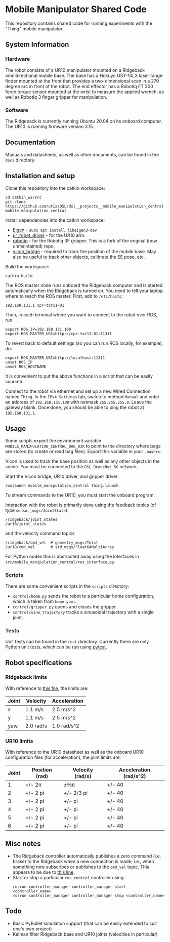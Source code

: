 # Mobile Manipulator Shared Code

This repository contains shared code for running experiments with the "Thing"
mobile manipulator.

## System Information

### Hardware

The robot consists of a UR10 manipulator mounted on a Ridgeback omnidirectional
mobile base. The base has a Hokuyo UST-10LX laser range finder mounted at the
front that provides a two-dimensional scan in a 270 degree arc in front of the
robot. The end effector has a Robotiq FT 300 force torque sensor mounted at the
wrist to measure the applied wrench, as well as Robotiq 3 finger gripper for
manipulation.

### Software

The Ridgeback is currently running Ubuntu 20.04 on its onboard computer. The
UR10 is running firmware version 3.15.

## Documentation

Manuals and datasheets, as well as other documents, can be found in the `docs`
directory.

## Installation and setup

Clone this repository into the catkin workspace:
```
cd catkin_ws/src
git clone https://github.com/utiasDSL/dsl__projects__mobile_manipulation_central mobile_manipulation_central
```

Install dependencies into the catkin workspace:
* [Eigen](https://eigen.tuxfamily.org) - `sudo apt install libeigen3-dev`
* [ur_robot_driver](https://github.com/UniversalRobots/Universal_Robots_ROS_Driver) - for the UR10 arm.
* [robotiq](https://github.com/TAMS-Group/robotiq) - for the Robotiq 3F gripper. This is a fork of the original (now unmaintained) repo.
* [vicon_bridge](https://github.com/ethz-asl/vicon_bridge) - required to track
  the position of the mobile base. May also be useful to track other objects,
  calibrate the EE pose, etc.

Build the workspace:
```
catkin build
```

The ROS master node runs onboard the Ridgeback computer and is started
automatically when the Ridgeback is turned on. You need to tell your laptop
where to reach the ROS master. First, add to `/etc/hosts`:
```
192.168.131.1 cpr-tor11-01
```
Then, in each terminal where you want to connect to the robot over ROS, run
```
export ROS_IP=192.168.131.100
export ROS_MASTER_URI=http://cpr-tor11-01:11311
```
To revert back to default settings (so you can run ROS locally, for example),
do:
```
export ROS_MASTER_URI=http://localhost:11311
unset ROS_IP
unset ROS_HOSTNAME
```
It is convenient to put the above functions in a script that can be easily
sourced.

Connect to the robot via ethernet and set up a new Wired Connection named
`Thing`. In the `IPv4 Settings` tab, switch to method `Manual` and enter an
address of `192.168.131.100` with netmask `255.255.255.0`. Leave the gateway
blank. Once done, you should be able to ping the robot at `192.168.131.1`.

## Usage

Some scripts expect the environment variable
`MOBILE_MANIPULATION_CENTRAL_BAG_DIR` to point to the directory where bags are
stored (to create or read bag files). Export this variable in your `.bashrc`.

Vicon is used to track the base position as well as any other objects in the
scene. You must be connected to the `DSL_DroneNet_5G` network.

Start the Vicon bridge, UR10 driver, and gripper driver:
```
roslaunch mobile_manipulation_central thing.launch
```
To stream commands to the UR10, you must start the onboard program.

Interaction with the robot is primarily done using the feedback topics (of type
`sensor_msgs/JointState`):
```
/ridgeback/joint_states
/ur10/joint_states
```
and the velocity command topics
```
/ridgeback/cmd_vel  # geometry_msgs/Twist
/ur10/cmd_vel       # std_msgs/Float64MultiArray
```
For Python nodes this is abstracted away using the interfaces in
`src/mobile_manipulation_central/ros_interface.py`.

### Scripts

There are some convenient scripts in the `scripts` directory:

* `control/home.py` sends the robot to a particular home configuration, which is taken
  from `home.yaml`.
* `control/gripper.py` opens and closes the gripper.
* `control/sine_trajectory` tracks a sinusoidal trajectory with a single joint.

### Tests

Unit tests can be found in the `test` directory. Currently there are only
Python unit tests, which can be run using [pytest](https://pytest.org/).

## Robot specifications

### Ridgeback limits

With reference to [this
file](https://github.com/ridgeback/ridgeback/blob/melodic-devel/ridgeback_control/config/control.yaml),
the limits are:

| Joint | Velocity  | Acceleration |
| ----- | --------- | ------------ |
| x     | 1.1 m/s   | 2.5 m/s^2    |
| y     | 1.1 m/s   | 2.5 m/s^2    |
| yaw   | 2.0 rad/s | 1.0 rad/s^2  |

### UR10 limits
With reference to the UR10 datasheet as well as the onboard UR10 configuration
files (for acceleration), the joint limits are:

| Joint | Position (rad) | Velocity (rad/s)  | Acceleration (rad/s^2) |
| ----- | -------------- | ----------------- | ---------------------- |
| 1     | +/- 2π         | ±⅔π               | +/- 40                 |
| 2     | +/- 2 pi       | +/- 2/3 pi        | +/- 40                 |
| 3     | +/- 2 pi       | +/- pi            | +/- 40                 |
| 4     | +/- 2 pi       | +/- pi            | +/- 40                 |
| 5     | +/- 2 pi       | +/- pi            | +/- 40                 |
| 6     | +/- 2 pi       | +/- pi            | +/- 40                 |

## Misc notes
* The Ridgeback controller automatically publishes a zero command (i.e. brake)
  to the Ridgeback when a new connection is made; i.e., when something new
  subscribes or publishes to the `cmd_vel` topic. This appears to be due to
  [this line](https://github.com/ridgeback/ridgeback/blob/melodic-devel/ridgeback_control/src/mecanum_drive_controller.cpp#L281).
* Start or stop a particular `ros_control` controller using:
  ```
  rosrun controller_manager controller_manager start <controller_name>
  rosrun controller_manager controller_manager stop <controller_name>
  ```

## Todo
* Basic PyBullet simulation support (that can be easily extended to suit one's
  own project)
* Kalman filter Ridgeback base and UR10 joints (velocities in particular)
